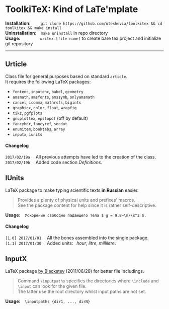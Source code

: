 # ToolkiTeX: Kind of LaTe'mplate

**Installation:**&emsp;&emsp; `git clone https://github.com/uteshevia/toolkitex && cd toolkitex && make install`  
**Uninstallation:**&ensp;&thinsp; `make uninstall` in repo directory  
**Usage:**&emsp;&emsp;&emsp;&emsp;&thinsp; `writex [file name]` to create bare tex project and initialize git repository

---

## Urticle
Class file for general purposes based on standard `article`.  
It requires the following LaTeX packages:
* `fontenc`, `inputenc`, `babel`, `geometry`
* `amsmath`, `amsfonts`, `amssymb`, `onlyamsmath`
* `cancel`, `icomma`, `mathrsfs`, `bigints`
* `graphicx`, `color`, `float`, `wrapfig`
* `tikz`, `pgfplots`
* `gnuplottex`, `epstopdf` (off by default)
* `fancyhdr`, `fancyref`, `secdot`
* `enumitem`, `booktabs`, `array`
* `inputx`, `iunits`

#### Changelog
`2017/02/19a`&emsp; All previous attempts have led to the creation of the class.  
`2017/02/19b`&emsp; Added code section *Definitions.*


## IUnits
LaTeX package to make typing scientific texts **in Russian** easier.

> Provides a plenty of physical units and prefixes' macros.  
> See the package content for help since it is rather self-descriptive.

**Usage:**&emsp;`Ускорение свободно падающего тела $ g = 9.8~\m/\s^2 $.`

#### Changelog
`[1.0] 2017/01/01`&emsp; All the bones assembled into the single package.  
`[1.1] 2017/01/30`&emsp; Added units:&ensp; _hour_, _litre_, _millilitre_.


## InputX
LaTeX package [by Blackstev](http://tex.stackexchange.com/a/44215) (2011/06/28) for better file includings.

> Command `\inputpaths` specifies the directories where `\include` and `\input` can look for the given file.  
> The latter use the root directory whilst input paths are not set.

**Usage:**&emsp;`\inputpaths {dir1, ..., dirN}`
